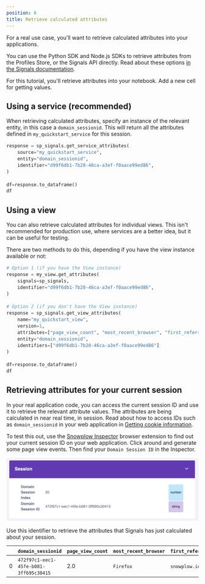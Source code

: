 ```yaml
---
position: 6
title: Retrieve calculated attributes
---
```


For a real use case, you'll want to retrieve calculated attributes into your applications.

You can use the Python SDK and Node.js SDKs to retrieve attributes from the Profiles Store, or the Signals API directly. Read about these options [in the Signals documentation](/docs/signals/retrieval/).

For this tutorial, you'll retrieve attributes into your notebook. Add a new cell for getting values.

## Using a service (recommended)

When retrieving calculated attributes, specify an instance of the relevant entity, in this case a `domain_sessionid`. This will return all the attributes defined in `my_quickstart_service` for this session.

```python
response = sp_signals.get_service_attributes(
    source="my_quickstart_service",
    entity="domain_sessionid",
    identifier="d99f6db1-7b28-46ca-a3ef-f0aace99ed86",
)

df=response.to_dataframe()
df
```

## Using a view

You can also retrieve calculated attributes for individual views. This isn't recommended for production use, where services are a better idea, but it can be useful for testing.

There are two methods to do this, depending if you have the view instance available or not:

```python
# Option 1 (if you have the View instance)
response = my_view.get_attributes(
    signals=sp_signals,
    identifier="d99f6db1-7b28-46ca-a3ef-f0aace99ed86",
)

# Option 2 (if you don't have the View instance)
response = sp_signals.get_view_attributes(
    name="my_quickstart_view",
    version=1,
    attributes=["page_view_count", "most_recent_browser", "first_referrer"],
    entity="domain_sessionid",
    identifiers=["d99f6db1-7b28-46ca-a3ef-f0aace99ed86"]
)

df=response.to_dataframe()
df
```

## Retrieving attributes for your current session

In your real application code, you can access the current session ID and use it to retrieve the relevant attribute values. The attributes are being calculated in near real time, in session. Read about how to access IDs such as `domain_sessionid` in your web application in [Getting cookie information](/docs/sources/trackers/web-trackers/cookies-and-local-storage/getting-cookie-values/#getdomainuserid).

To test this out, use the [Snowplow Inspector](/docs/data-product-studio/data-quality/snowplow-inspector/) browser extension to find out your current session ID on your web application. Click around and generate some page view events. Then find your `Domain Session ID` in the Inspector.

![Screenshot showing the session ID in the Snowplow Inspector](./images/inspector-session.png)

Use this identifier to retrieve the attributes that Signals has just calculated about your session.

|     | `domain_sessionid`                     | `page_view_count` | `most_recent_browser` | `first_referrer` |
| --- | -------------------------------------- | ----------------- | --------------------- | ---------------- |
| 0   | `472f97c1-eec1-45fe-b081-3ff695c30415` | 2.0               | `Firefox`             | `snowplow.io`    |
